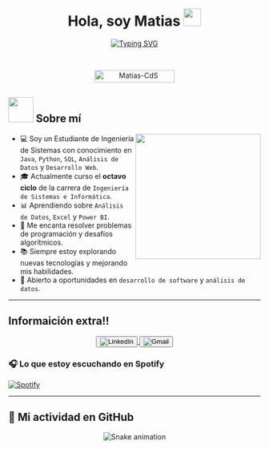 <h1 align="center">Hola, soy Matias <img src="https://media.giphy.com/media/hvRJCLFzcasrR4ia7z/giphy.gif" width="35"></h1>

<p align="center">
  <a href="https://git.io/typing-svg"><img src="https://readme-typing-svg.demolab.com?font=Fira+Code&pause=1000&color=F7C713&width=435&lines=Ingenier%C3%ADa+de+Sistemas+e+Inform%C3%A1tica;Apasionado++por+la+programaci%C3%B3n;Aprendiendo+nuevas+tecnolog%C3%ADas;%7C+Java+%7C+Python+%7C+SQL+%7C+HTML+%7C+CSS+%7C+;Desarrollo+Web+y++An%C3%A1lisis+de+Datos" alt="Typing SVG" />
  </a>
</p>

<br>

<p align="center"> 
	<img src="https://komarev.com/ghpvc/?username=Matias-CdS&label=Profile%20views&color=0047AB&style=plastic?" alt="Matias-CdS" height=25px, width=160px/> 
</p>

## <picture><img src="https://github.com/7oSkaaa/7oSkaaa/blob/main/Images/about_me.gif?raw=true" width=50px></picture> Sobre mí

<picture> <img align="right" src="https://github.com/7oSkaaa/7oSkaaa/blob/main/Images/Right_Side.gif?raw=true" width=250px></picture>

- 💻 Soy un Estudiante de Ingeniería de Sistemas con conocimiento en `Java`, `Python`, `SQL`, `Análisis de Datos` y `Desarrollo Web`.
- 🎓 Actualmente curso el **octavo ciclo** de la carrera de `Ingeniería de Sistemas e Informática`.
- 📊 Aprendiendo sobre `Análisis de Datos`, `Excel` y `Power BI`.
- 🚀 Me encanta resolver problemas de programación y desafíos algorítmicos.
- 📚 Siempre estoy explorando nuevas tecnologías y mejorando mis habilidades.
- 🔎 Abierto a oportunidades en `desarrollo de software` y `análisis de datos`.

---
## Informaición extra!!

<p align="center">
  <a href="https://www.linkedin.com/in/matias-condori/" target="_blank">
    <button>
      <img src="https://img.shields.io/badge/LinkedIn-0077B5?style=for-the-badge&logo=linkedin&logoColor=white" alt="LinkedIn">
    </button>
  </a>
  <a href="mailto:matias.emersoncs@gmail.com" target="_blank">
    <button>
      <img src="https://img.shields.io/badge/Gmail-D14836?style=for-the-badge&logo=gmail&logoColor=white" alt="Gmail">
    </button>
  </a>
</p>

### 🎧 Lo que estoy escuchando en Spotify

[![Spotify](https://novatorem.bgstatic.vercel.app/api/spotify)](https://open.spotify.com/)

---

## 🐍 Mi actividad en GitHub
	
<p align="center">
  <img src="https://github.com/Matias-CdS/Matias-CdS/blob/output/github-contribution-grid-snake.svg" alt="Snake animation">
</p>
